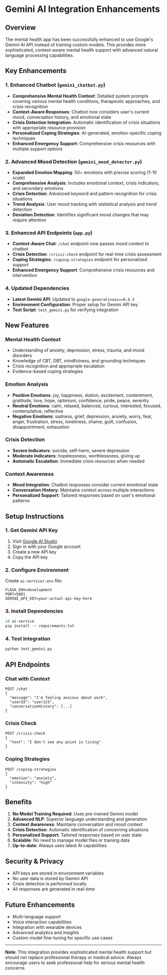 # Gemini AI Integration Enhancements

## Overview
The mental health app has been successfully enhanced to use Google's Gemini AI API instead of training custom models. This provides more sophisticated, context-aware mental health support with advanced natural language processing capabilities.

## Key Enhancements

### 1. Enhanced Chatbot (`gemini_chatbot.py`)
- **Comprehensive Mental Health Context**: Detailed system prompts covering various mental health conditions, therapeutic approaches, and crisis recognition
- **Context-Aware Responses**: Chatbot now considers user's current mood, conversation history, and emotional state
- **Crisis Detection Integration**: Automatic identification of crisis situations with appropriate resource provision
- **Personalized Coping Strategies**: AI-generated, emotion-specific coping techniques
- **Enhanced Emergency Support**: Comprehensive crisis resources with multiple support options

### 2. Advanced Mood Detection (`gemini_mood_detector.py`)
- **Expanded Emotion Mapping**: 50+ emotions with precise scoring (1-10 scale)
- **Comprehensive Analysis**: Includes emotional context, crisis indicators, and secondary emotions
- **Crisis Detection**: Advanced keyword and pattern recognition for crisis situations
- **Trend Analysis**: User mood tracking with statistical analysis and trend detection
- **Deviation Detection**: Identifies significant mood changes that may require attention

### 3. Enhanced API Endpoints (`app.py`)
- **Context-Aware Chat**: `/chat` endpoint now passes mood context to chatbot
- **Crisis Detection**: `/crisis-check` endpoint for real-time crisis assessment
- **Coping Strategies**: `/coping-strategies` endpoint for personalized support
- **Enhanced Emergency Support**: Comprehensive crisis resources and intervention

### 4. Updated Dependencies
- **Latest Gemini API**: Updated to `google-generativeai==0.8.3`
- **Environment Configuration**: Proper setup for Gemini API key
- **Test Script**: `test_gemini.py` for verifying integration

## New Features

### Mental Health Context
- Understanding of anxiety, depression, stress, trauma, and mood disorders
- Knowledge of CBT, DBT, mindfulness, and grounding techniques
- Crisis recognition and appropriate escalation
- Evidence-based coping strategies

### Emotion Analysis
- **Positive Emotions**: joy, happiness, elation, excitement, contentment, gratitude, love, hope, optimism, confidence, pride, peace, serenity
- **Neutral Emotions**: calm, relaxed, balanced, curious, interested, focused, contemplative, reflective
- **Negative Emotions**: sadness, grief, depression, anxiety, worry, fear, anger, frustration, stress, loneliness, shame, guilt, confusion, disappointment, exhaustion

### Crisis Detection
- **Severe Indicators**: suicide, self-harm, severe depression
- **Moderate Indicators**: hopelessness, worthlessness, giving up
- **Automatic Escalation**: Immediate crisis resources when needed

### Context Awareness
- **Mood Integration**: Chatbot responses consider current emotional state
- **Conversation History**: Maintains context across multiple interactions
- **Personalized Support**: Tailored responses based on user's emotional patterns

## Setup Instructions

### 1. Get Gemini API Key
1. Visit [Google AI Studio](https://makersuite.google.com/app/apikey)
2. Sign in with your Google account
3. Create a new API key
4. Copy the API key

### 2. Configure Environment
Create `ai-service/.env` file:
```env
FLASK_ENV=development
PORT=5001
GEMINI_API_KEY=your-actual-api-key-here
```

### 3. Install Dependencies
```bash
cd ai-service
pip install -r requirements.txt
```

### 4. Test Integration
```bash
python test_gemini.py
```

## API Endpoints

### Chat with Context
```
POST /chat
{
  "message": "I'm feeling anxious about work",
  "userId": "user123",
  "conversationHistory": [...]
}
```

### Crisis Check
```
POST /crisis-check
{
  "text": "I don't see any point in living"
}
```

### Coping Strategies
```
POST /coping-strategies
{
  "emotion": "anxiety",
  "intensity": "high"
}
```

## Benefits

1. **No Model Training Required**: Uses pre-trained Gemini model
2. **Advanced NLP**: Superior language understanding and generation
3. **Context Awareness**: Maintains conversation and mood context
4. **Crisis Detection**: Automatic identification of concerning situations
5. **Personalized Support**: Tailored responses based on user state
6. **Scalable**: No need to manage model files or training data
7. **Up-to-date**: Always uses latest AI capabilities

## Security & Privacy

- API keys are stored in environment variables
- No user data is stored by Gemini API
- Crisis detection is performed locally
- All responses are generated in real-time

## Future Enhancements

- Multi-language support
- Voice interaction capabilities
- Integration with wearable devices
- Advanced analytics and insights
- Custom model fine-tuning for specific use cases

---

**Note**: This integration provides sophisticated mental health support but should not replace professional therapy or medical advice. Always encourage users to seek professional help for serious mental health concerns.




